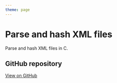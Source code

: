 ```yaml
---
theme: page
---
```


# Parse and hash XML files

Parse and hash XML files in C.

## GitHub repository

[View on GitHub](https://github.com/EthanAndreas/XMLParse-Hash)
